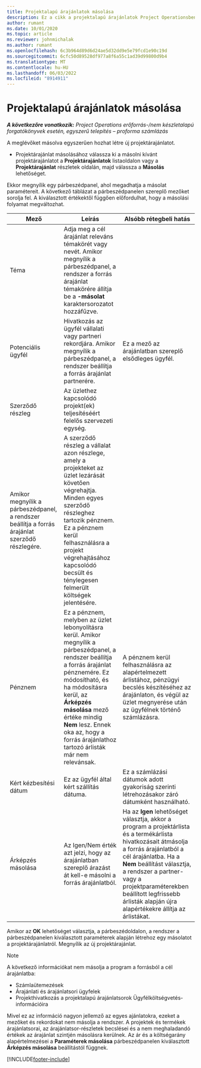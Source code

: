```yaml
---
title: Projektalapú árajánlatok másolása
description: Ez a cikk a projektalapú árajánlatok Project Operationsben való másolásának módjáról nyújt tájékoztatást.
author: rumant
ms.date: 10/01/2020
ms.topic: article
ms.reviewer: johnmichalak
ms.author: rumant
ms.openlocfilehash: 6c3b964d89d6d24ae5d32dd9e5e79fcd1e90c19d
ms.sourcegitcommit: 6cfc50d89528df977a8f6a55c1ad39d99800d9b4
ms.translationtype: MT
ms.contentlocale: hu-HU
ms.lasthandoff: 06/03/2022
ms.locfileid: "8914911"
---
```

# <a name="copy-project-based-quotes"></a>Projektalapú árajánlatok másolása

_**A következőre vonatkozik:** Project Operations erőforrás-/nem készletalapú forgatókönyvek esetén, egyszerű telepítés – proforma számlázás_

A meglévőket másolva egyszerűen hozhat létre új projektárajánlatot. 

- Projektárajánlat másolásához válassza ki a másolni kívánt projektárajánlatot a **Projektárajánlatok** listaoldalon vagy a **Projektárajánlat** részletek oldalán, majd válassza a **Másolás** lehetőséget.

Ekkor megnyílik egy párbeszédpanel, ahol megadhatja a másolat paramétereit. A következő táblázat a párbeszédpanelen szereplő mezőket sorolja fel. A kiválasztott értékektől függően előfordulhat, hogy a másolási folyamat megváltozhat.

| **Mező** | **Leírás** | **Alsóbb rétegbeli hatás** |
| --- | --- | --- |
| Téma | Adja meg a cél árajánlat releváns témakörét vagy nevét. Amikor megnyílik a párbeszédpanel, a rendszer a forrás árajánlat témakörére állítja be a **-másolat** karaktersorozatot hozzáfűzve. | |
| Potenciális ügyfél | Hivatkozás az ügyfél vállalati vagy partneri rekordjára. Amikor megnyílik a párbeszédpanel, a rendszer beállítja a forrás árajánlat partnerére. | Ez a mező az árajánlatban szereplő elsődleges ügyfél. |
| Szerződő részleg | Az üzlethez kapcsolódó projekt(ek) teljesítéséért felelős szervezeti egység.
Amikor megnyílik a párbeszédpanel, a rendszer beállítja a forrás árajánlat szerződő részlegére. | A szerződő részleg a vállalat azon részlege, amely a projekteket az üzlet lezárását követően végrehajtja. Minden egyes szerződő részleghez tartozik pénznem. Ez a pénznem kerül felhasználásra a projekt végrehajtásához kapcsolódó becsült és ténylegesen felmerült költségek jelentésére. |
| Pénznem | Ez a pénznem, melyben az üzlet lebonyolításra kerül. Amikor megnyílik a párbeszédpanel, a rendszer beállítja a forrás árajánlat pénznemére. Ez módosítható, és ha módosításra kerül, az **Árképzés másolása** mező értéke mindig **Nem** lesz. Ennek oka az, hogy a forrás árajánlathoz tartozó árlisták már nem relevánsak. | A pénznem kerül felhasználásra az alapértelmezett árlistához, pénzügyi becslés készítéséhez az árajánlaton, és végül az üzlet megnyerése után az ügyfélnek történő számlázásra. |
| Kért kézbesítési dátum | Ez az ügyfél által kért szállítás dátuma. | Ez a számlázási dátumok adott gyakoriság szerinti létrehozásakor záró dátumként használható. |
| Árképzés másolása | Az Igen/Nem érték azt jelzi, hogy az árajánlatban szereplő árazást át kell-e másolni a forrás árajánlatból. | Ha az **Igen** lehetőséget választja, akkor a program a projektárlista és a termékárlista hivatkozásait átmásolja a forrás árajánlatból a cél árajánlatba. Ha a **Nem** beállítást választja, a rendszer a partner- vagy a projektparaméterekben beállított legfrissebb árlisták alapján újra alapértékekre állítja az árlistákat. |

Amikor az **OK** lehetőséget választja, a párbeszédoldalon, a rendszer a párbeszédpanelen kiválasztott paraméterek alapján létrehoz egy másolatot a projektárajánlatról. Megnyílik az új projektárajánlat. 

> [!NOTE]
> A következő információkat nem másolja a program a forrásból a cél árajánlatba:
>
> - Számlaütemezések
> - Árajánlati és árajánlatsori ügyfelek
> - Projekthivatkozás a projektalapú árajánlatsorok Ügyfélköltségvetés-információira
>
>Mivel ez az információ nagyon jellemző az egyes ajánlatokra, ezeket a mezőket és rekordokat nem másolja a rendszer. A projektek és termékek árajánlatsorai, az árajánlatsor-részletek becslései és a nem meghaladandó értékek az árajánlat szintjén másolásra kerülnek. Az ár és a költségarány alapértelmezései a **Paraméterek másolása** párbeszédpanelen kiválasztott **Árképzés másolása** beállítástól függnek.


[!INCLUDE[footer-include](../includes/footer-banner.md)]
